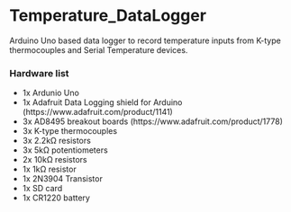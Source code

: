 # Temperature_DataLogger
Arduino Uno based data logger to record temperature inputs from K-type thermocouples and Serial Temperature devices. 

<h3>Hardware list </h3>
<ul>
  <li>1x Ardunio Uno </li>
  <li>1x Adafruit Data Logging shield for Arduino (https://www.adafruit.com/product/1141)</li>
  <li>3x AD8495 breakout boards (https://www.adafruit.com/product/1778)</li>
  <li>3x K-type thermocouples</li>
  <li>3x 2.2kΩ resistors </li>
  <li>3x 5kΩ potentiometers </li>
  <li>2x 10kΩ resistors </li>
  <li>1x 1kΩ resistor </li>
  <li>1x 2N3904 Transistor </li>
  <li>1x SD card </li>
  <li>1x CR1220 battery </li>
</ul>








